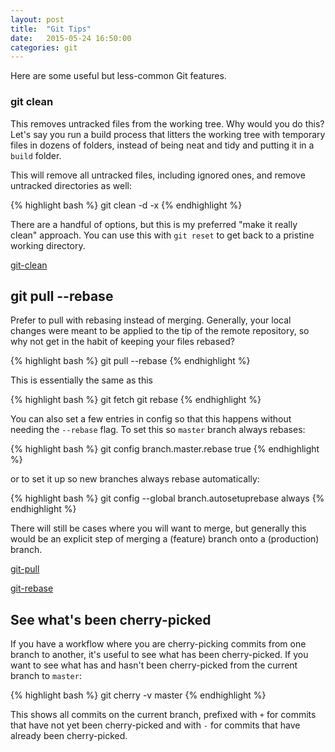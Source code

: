 ```yaml
---
layout: post
title:  "Git Tips"
date:   2015-05-24 16:50:00
categories: git
---
```


Here are some useful but less-common Git features.

### git clean

This removes untracked files from the working tree. Why would you do this? Let's say
you run a build process that litters the working tree with temporary files in
dozens of folders, instead of being neat and tidy and putting it in a ```build```
folder.

This will remove all untracked files, including ignored ones, and remove untracked
directories as well:

{% highlight bash %}
git clean -d -x
{% endhighlight %}

There are a handful of options, but this is my preferred "make it really clean"
approach. You can use this with ```git reset``` to get back to a pristine working
directory.

[git-clean](http://git-scm.com/docs/git-clean)

## git pull --rebase

Prefer to pull with rebasing instead of merging. Generally, your local changes
were meant to be applied to the tip of the remote repository, so why not get
in the habit of keeping your files rebased?

{% highlight bash %}
git pull --rebase
{% endhighlight %}

This is essentially the same as this

{% highlight bash %}
git fetch
git rebase
{% endhighlight %}

You can also set a few entries in config so that this happens without needing
the ```--rebase``` flag. To set this so ```master``` branch always rebases:

{% highlight bash %}
git config branch.master.rebase true
{% endhighlight %}

or to set it up so new branches always rebase automatically:

{% highlight bash %}
git config --global branch.autosetuprebase always
{% endhighlight %}

There will still be cases where you will want to merge, but generally this would
be an explicit step of merging a (feature) branch onto a (production) branch.

[git-pull](http://git-scm.com/docs/git-pull)

[git-rebase](http://git-scm.com/docs/git-rebase)

## See what's been cherry-picked

If you have a workflow where you are cherry-picking commits from one branch to
another, it's useful to see what has been cherry-picked. If you want to see what
has and hasn't been cherry-picked from the current branch to ```master```:

{% highlight bash %}
git cherry -v master
{% endhighlight %}

This shows all commits on the current branch, prefixed with ```+``` for commits
that have not yet been cherry-picked and with ```-``` for commits that have
already been cherry-picked.
